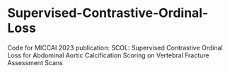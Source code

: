 # Supervised-Contrastive-Ordinal-Loss
Code for MICCAI 2023 publication: SCOL: Supervised Contrastive Ordinal Loss for Abdominal Aortic Calcification Scoring on Vertebral Fracture Assessment Scans
